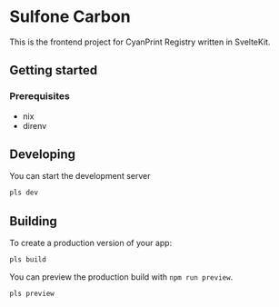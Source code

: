 # Sulfone Carbon

This is the frontend project for CyanPrint Registry written in SvelteKit.

## Getting started

### Prerequisites
- nix
- direnv

## Developing

You can start the development server

```bash
pls dev
```

## Building

To create a production version of your app:

```bash
pls build
```

You can preview the production build with `npm run preview`.

```bash
pls preview
```
